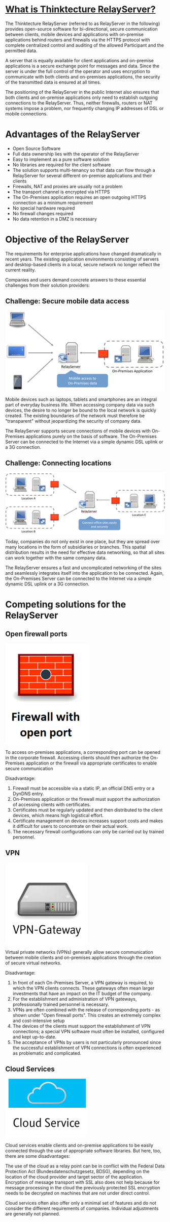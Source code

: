 # [What is Thinktecture RelayServer?](1-what-is-thinktecture-relayserver.md)

The Thinktecture RelayServer (referred to as RelayServer in the following) provides open-source software for bi-directional, secure communication between clients, mobile devices and applications with on-premise applications behind routers and firewalls via the HTTPS protocol with complete centralized control and auditing of the allowed Participant and the permitted data.

A server that is equally available for client applications and on-premise applications is a secure exchange point for messages and data. Since the server is under the full control of the operator and uses encryption to communicate with both clients and on-premises applications, the security of the transmitted data is ensured at all times.

The positioning of the RelayServer in the public Internet also ensures that both clients and on-premise applications only need to establish outgoing connections to the RelayServer. Thus, neither firewalls, routers or NAT systems impose a problem, nor frequently changing IP addresses of DSL or mobile connections.

# Advantages of the RelayServer

- Open Source Software
- Full data ownership lies with the operator of the RelayServer
- Easy to implement as a pure software solution
- No libraries are required for the client software
- The solution supports multi-tenancy so that data can flow through a RelayServer for several different on-premise applications and their clients
- Firewalls, NAT and proxies are usually not a problem
- The transport channel is encrypted via HTTPS
- The On-Premises application requires an open outgoing HTTPS connection as a minimum requirement
- No special hardware required
- No firewall changes required
- No data retention in a DMZ is necessary

# Objective of the RelayServer

The requirements for enterprise applications have changed dramatically in recent years. The existing application environments consisting of servers and desktop-based clients in a local, secure network no longer reflect the current reality.

Companies and users demand concrete answers to these essential challenges from their solution providers:

## Challenge: Secure mobile data access
![1-challenge-mobile-data-access.png](./assets/1-challenge-mobile-data-access.png)
 
Mobile devices such as laptops, tablets and smartphones are an integral part of everyday business life. When accessing company data via such devices, the desire to no longer be bound to the local network is quickly created. The existing boundaries of the network must therefore be "transparent" without jeopardizing the security of company data.

The RelayServer supports secure connections of mobile devices with On-Premises applications purely on the basis of software. The On-Premises Server can be connected to the Internet via a simple dynamic DSL uplink or a 3G connection.

## Challenge: Connecting locations
![1-site-networking.png](./assets/1-site-networking.png)

Today, companies do not only exist in one place, but they are spread over many locations in the form of subsidiaries or branches. This spatial distribution results in the need for effective data networking, so that all sites can work together with the same company data.

The RelayServer ensures a fast and uncomplicated networking of the sites and seamlessly integrates itself into the application to be connected. Again, the On-Premises Server can be connected to the Internet via a simple dynamic DSL uplink or a 3G connection.

# Competing solutions for the RelayServer

## Open firewall ports
![1-firewall.png](./assets/1-firewall.png)

To access on-premises applications, a corresponding port can be opened in the corporate firewall. Accessing clients should then authorize the On-Premises application or the firewall via appropriate certificates to enable secure communication

Disadvantage:

1. Firewall must be accessible via a static IP, an official DNS entry or a DynDNS entry.
1. On-Premises application or the firewall must support the authorization of accessing clients with certificates.
1. Certificates must be regularly updated and then distributed to the client devices, which means high logistical effort.
1. Certificate management on devices increases support costs and makes it difficult for users to concentrate on their actual work.
1. The necessary firewall configurations can only be carried out by trained personnel.

## VPN
![1-vpn-gateway.png](./assets/1-vpn-gateway.png)

Virtual private networks (VPNs) generally allow secure communication between mobile clients and on-premises applications through the creation of secure virtual networks.

Disadvantage:

1. In front of each On-Premises Server, a VPN gateway is required, to which the VPN clients connects. These gateways often mean larger investments that have an impact on the IT budget of the company.
1. For the establishment and administration of VPN gateways, professionally trained personnel is necessary.
1. VPNs are often combined with the release of corresponding ports - as shown under "Open firewall ports". This creates an extremely complex and cost-intensive setup
1. The devices of the clients must support the establishment of VPN connections; a special VPN software must often be installed, configured and kept up-to-date.
1. The acceptance of VPNs by users is not particularly pronounced since the successful establishment of VPN connections is often experienced as problematic and complicated.

## Cloud Services
![1-cloud-service.png](./assets/1-cloud-service.png)

Cloud services enable clients and on-premise applications to be easily connected through the use of appropriate software libraries. But here, too, there are some disadvantages:

The use of the cloud as a relay point can be in conflict with the Federal Data Protection Act (Bundesdatenschutzgesetz, BDSG), depending on the location of the cloud provider and target sector of the application. Encryption of message transport with SSL also does not help because for message processing in the cloud the previously protected SSL encryption needs to be decrypted on machines that are not under direct control.

Cloud services often also offer only a minimal set of features and do not consider the different requirements of companies. Individual adjustments are generally not planned.

